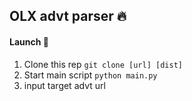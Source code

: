 ## OLX advt parser 🔥

####  Launch 🚀

1. Clone this rep `git clone [url] [dist]`
2. Start main script `python main.py`
3. input target advt url
